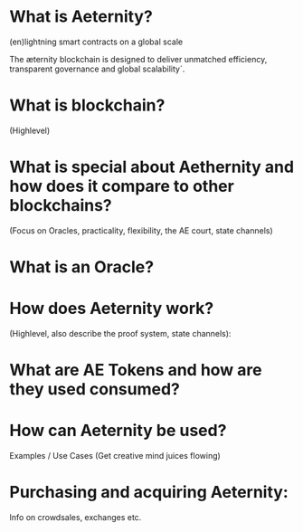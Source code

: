 # What is Aeternity?

(en)lightning smart contracts on a global scale

The æternity blockchain is designed to deliver unmatched efficiency, transparent governance and global scalability´.

# What is blockchain?
(Highlevel)
# What is special about Aethernity and how does it compare to other blockchains?
(Focus on Oracles, practicality, flexibility, the AE court, state channels)
# What is an Oracle?
# How does Aeternity work?
(Highlevel, also describe the proof system, state channels):
# What are AE Tokens and how are they used consumed?
# How can Aeternity be used?
Examples / Use Cases (Get creative mind juices flowing)
# Purchasing and acquiring Aeternity: 
Info on crowdsales, exchanges etc.